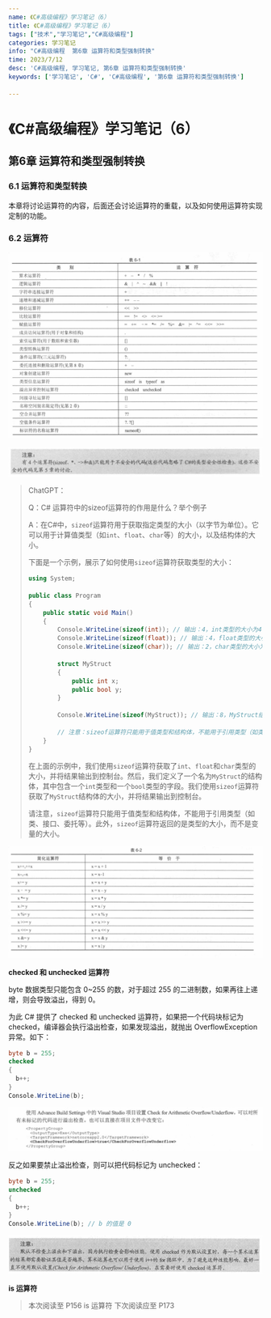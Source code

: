 ```yaml
---
name: 《C#高级编程》学习笔记（6）
title: 《C#高级编程》学习笔记（6）
tags: ["技术","学习笔记","C#高级编程"]
categories: 学习笔记
info: "C#高级编程  第6章 运算符和类型强制转换"
time: 2023/7/12
desc: 'C#高级编程, 学习笔记, 第6章 运算符和类型强制转换'
keywords: ['学习笔记', 'C#', 'C#高级编程', '第6章 运算符和类型强制转换']

---
```


#  《C#高级编程》学习笔记（6）

## 第6章 运算符和类型强制转换

### 6.1 运算符和类型转换

本章将讨论运算符的内容，后面还会讨论运算符的重载，以及如何使用运算符实现定制的功能。

### 6.2 运算符

![6-1.png](./images/6-1.png)

![6-2.png](./images/6-2.png)

> ChatGPT：
>
> Q：C# 运算符中的sizeof运算符的作用是什么？举个例子
>
> A：在C#中，`sizeof`运算符用于获取指定类型的大小（以字节为单位）。它可以用于计算值类型（如`int`、`float`、`char`等）的大小，以及结构体的大小。
>
> 下面是一个示例，展示了如何使用`sizeof`运算符获取类型的大小：
>
> ```csharp
> using System;
> 
> public class Program
> {
>     public static void Main()
>     {
>         Console.WriteLine(sizeof(int)); // 输出：4，int类型的大小为4字节
>         Console.WriteLine(sizeof(float)); // 输出：4，float类型的大小为4字节
>         Console.WriteLine(sizeof(char)); // 输出：2，char类型的大小为2字节
> 
>         struct MyStruct
>         {
>             public int x;
>             public bool y;
>         }
> 
>         Console.WriteLine(sizeof(MyStruct)); // 输出：8，MyStruct结构体的大小为8字节（int和bool各占4字节）
> 
>         // 注意：sizeof运算符只能用于值类型和结构体，不能用于引用类型（如类、接口、委托等）
>     }
> }
> ```
>
> 在上面的示例中，我们使用`sizeof`运算符获取了`int`、`float`和`char`类型的大小，并将结果输出到控制台。然后，我们定义了一个名为`MyStruct`的结构体，其中包含一个`int`类型和一个`bool`类型的字段。我们使用`sizeof`运算符获取了`MyStruct`结构体的大小，并将结果输出到控制台。
>
> 请注意，`sizeof`运算符只能用于值类型和结构体，不能用于引用类型（如类、接口、委托等）。此外，`sizeof`运算符返回的是类型的大小，而不是变量的大小。

![6-3.png](./images/6-3.png)

**checked 和 unchecked 运算符**

byte 数据类型只能包含 0~255 的数，对于超过 255 的二进制数，如果再往上递增，则会导致溢出，得到 0。

为此 C# 提供了 checked 和 unchecked 运算符，如果把一个代码块标记为 checked，编译器会执行溢出检查，如果发现溢出，就抛出 OverflowException 异常。如下：

```csharp
byte b = 255;
checked
{
  b++;
}
Console.WriteLine(b);
```

![6-4.png](./images/6-4.png)

反之如果要禁止溢出检查，则可以把代码标记为 unchecked：

```csharp
byte b = 255;
unchecked
{
  b++;
}
Console.WriteLine(b); // b 的值是 0
```

![6-5.png](./images/6-5.png)



**is 运算符**







> 本次阅读至 P156  is 运算符 下次阅读应至 P173

